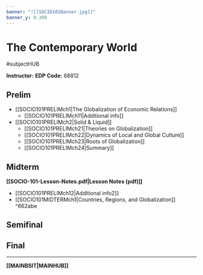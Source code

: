 ```yaml
---
banner: "![[SOCIO101Banner.jpg]]"
banner_y: 0.308
---
```

# The Contemporary World
#subjectHUB 

**Instructor:** 
**EDP Code:** 68812

## Prelim
- [[SOCIO101PRELIMch1|The Globalization of Economic Relations]]
	- [[SOCIO101PRELIMch11|Additional info]]
- [[SOCIO101PRELIMch2|Solid & Liquid]]
	- [[SOCIO101PRELIMch21|Theories on Globalization]]
	- [[SOCIO101PRELIMch22|Dynamics of Local and Global Culture]]
	- [[SOCIO101PRELIMch23|Roots of Globalization]]
	- [[SOCIO101PRELIMch24|Summary]]

## Midterm
**[[SOCIO-101-Lesson-Notes.pdf|Lesson Notes (pdf)]]**
- [[SOCIO101PRELIMch12|Additional info2]]
- [[SOCIO101MIDTERMch1|Countries, Regions, and Globalization]] ^662abe

## Semifinal

## Final

---
**[[MAINBSIT|MAINHUB]]**
